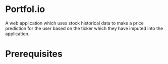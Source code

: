 # Portfol.io
A web application which uses stock historical data to make a price prediction for the user based on the ticker which they have imputed into the application.

# Prerequisites
